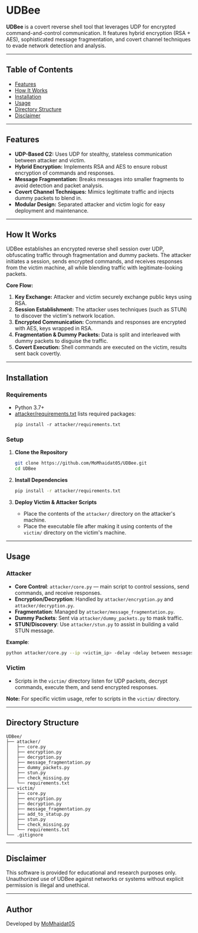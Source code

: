 # UDBee

**UDBee** is a covert reverse shell tool that leverages UDP for encrypted command-and-control communication. It features hybrid encryption (RSA + AES), sophisticated message fragmentation, and covert channel techniques to evade network detection and analysis.

---

## Table of Contents

- [Features](#features)
- [How It Works](#how-it-works)
- [Installation](#installation)
- [Usage](#usage)
- [Directory Structure](#directory-structure)
- [Disclaimer](#disclaimer)

---

## Features

- **UDP-Based C2:** Uses UDP for stealthy, stateless communication between attacker and victim.
- **Hybrid Encryption:** Implements RSA and AES to ensure robust encryption of commands and responses.
- **Message Fragmentation:** Breaks messages into smaller fragments to avoid detection and packet analysis.
- **Covert Channel Techniques:** Mimics legitimate traffic and injects dummy packets to blend in.
- **Modular Design:** Separated attacker and victim logic for easy deployment and maintenance.

---

## How It Works

UDBee establishes an encrypted reverse shell session over UDP, obfuscating traffic through fragmentation and dummy packets. The attacker initiates a session, sends encrypted commands, and receives responses from the victim machine, all while blending traffic with legitimate-looking packets.

**Core Flow:**
1. **Key Exchange:** Attacker and victim securely exchange public keys using RSA.
2. **Session Establishment:** The attacker uses techniques (such as STUN) to discover the victim's network location.
3. **Encrypted Communication:** Commands and responses are encrypted with AES, keys wrapped in RSA.
4. **Fragmentation & Dummy Packets:** Data is split and interleaved with dummy packets to disguise the traffic.
5. **Covert Execution:** Shell commands are executed on the victim, results sent back covertly.

---

## Installation

### Requirements

- Python 3.7+
- [attacker/requirements.txt](attacker/requirements.txt) lists required packages:
  ```
  pip install -r attacker/requirements.txt
  ```

### Setup

1. **Clone the Repository**
   ```sh
   git clone https://github.com/MoMhaidat05/UDBee.git
   cd UDBee
   ```

2. **Install Dependencies**
   ```sh
   pip install -r attacker/requirements.txt
   ```

3. **Deploy Victim & Attacker Scripts**
   - Place the contents of the `attacker/` directory on the attacker's machine.
   - Place the executable file after making it using contents of the `victim/` directory on the victim's machine.

---

## Usage

### Attacker

- **Core Control**: `attacker/core.py` — main script to control sessions, send commands, and receive responses.
- **Encryption/Decryption**: Handled by `attacker/encryption.py` and `attacker/decryption.py`.
- **Fragmentation**: Managed by `attacker/message_fragmentation.py`.
- **Dummy Packets**: Sent via `attacker/dummy_packets.py` to mask traffic.
- **STUN/Discovery**: Use `attacker/stun.py` to assist in building a valid STUN message.

**Example**:
```sh
python attacker/core.py --ip <victim_ip> -delay <delay between messages> -jitter <jitter for delay obfuscation> --chunk-size <outbound chunk size (sent from your machine)> --received_chunks <maximum size for received chunks> -buffer <maximum number of chunks to be received>
```

### Victim

- Scripts in the `victim/` directory listen for UDP packets, decrypt commands, execute them, and send encrypted responses.

**Note:** For specific victim usage, refer to scripts in the `victim/` directory.

---

## Directory Structure

```
UDBee/
├── attacker/
│   ├── core.py
│   ├── encryption.py
│   ├── decryption.py
│   ├── message_fragmentation.py
│   ├── dummy_packets.py
│   ├── stun.py
│   ├── check_missing.py
│   └── requirements.txt
├── victim/
│   ├── core.py
│   ├── encryption.py
│   ├── decryption.py
│   ├── message_fragmentation.py
│   ├── add_to_statup.py
│   ├── stun.py
│   ├── check_missing.py
│   └── requirements.txt
└── .gitignore
```

---

## Disclaimer

This software is provided for educational and research purposes only. Unauthorized use of UDBee against networks or systems without explicit permission is illegal and unethical.

---

## Author

Developed by [MoMhaidat05](https://github.com/MoMhaidat05)

